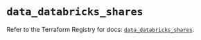 # `data_databricks_shares`

Refer to the Terraform Registry for docs: [`data_databricks_shares`](https://registry.terraform.io/providers/databricks/databricks/1.39.0/docs/data-sources/shares).
